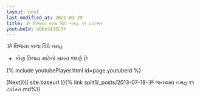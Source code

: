 ```yaml
---
layout: post
last_modified_at: 2021-03-29
title: ૐ વિજયા કાલા વિધે નમહ ૧૧ ટાઈમ્સ
youtubeId: cO6xS12ECYY
---
```

 
 
 ૐ વિજયા કાલા વિધે નમહ  
 
 -  કોણ વિજય માટેનો સમય જાણે છે 
 
  
 
  
 
 
 
 
 
 


{% include youtubePlayer.html id=page.youtubeId %}
 
[Next]({{ site.baseurl }}{% link  split1/_posts/2013-07-18-ૐ જનયાય નમહ ૧૧ ટાઈમ્સ.md%})
 
